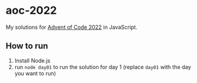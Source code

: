 # aoc-2022
My solutions for [Advent of Code 2022](https://adventofcode.com/2022/) in JavaScript.

## How to run
1. Install Node.js
2. run `node day01` to run the solution for day 1 (replace `day01` with the day you want to run)
